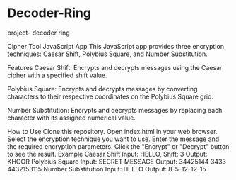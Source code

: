 # Decoder-Ring
project- decoder ring


Cipher Tool JavaScript App
This JavaScript app provides three encryption techniques: Caesar Shift, Polybius Square, and Number Substitution.

Features
Caesar Shift: Encrypts and decrypts messages using the Caesar cipher with a specified shift value.

Polybius Square: Encrypts and decrypts messages by converting characters to their respective coordinates on the Polybius Square grid.

Number Substitution: Encrypts and decrypts messages by replacing each character with its assigned numerical value.


How to Use
Clone this repository.
Open index.html in your web browser.
Select the encryption technique you want to use.
Enter the message and the required encryption parameters.
Click the "Encrypt" or "Decrypt" button to see the result.
Example
Caesar Shift
Input: HELLO, Shift: 3
Output: KHOOR
Polybius Square
Input: SECRET MESSAGE
Output: 34425144 3433 4432153115
Number Substitution
Input: HELLO
Output: 8-5-12-12-15

